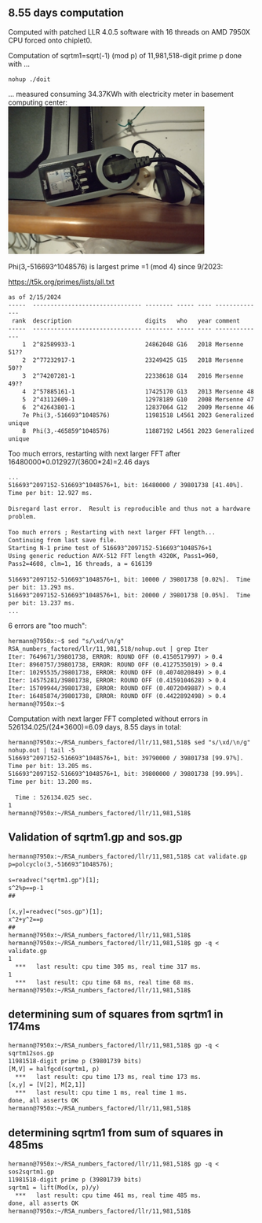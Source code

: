 ## 8.55 days computation

Computed with patched LLR 4.0.5 software with 16 threads on AMD 7950X CPU forced onto chiplet0.  

Computation of sqrtm1=sqrt(-1) (mod p) of 11,981,518-digit prime p done with ...  
```
nohup ./doit
```

... measured consuming 34.37KWh with electricity meter in basement computing center:  
![IMG_20240223_175233_MP.10%.jpg](IMG_20240223_175233_MP.10%.jpg)  

Phi(3,-516693^1048576) is largest prime =1 (mod 4) since 9/2023:  

https://t5k.org/primes/lists/all.txt
```
as of 2/15/2024
-----  ------------------------------- -------- ----- ---- --------------
 rank  description                     digits   who   year comment
-----  ------------------------------- -------- ----- ---- --------------
    1  2^82589933-1                    24862048 G16   2018 Mersenne 51??
    2  2^77232917-1                    23249425 G15   2018 Mersenne 50??
    3  2^74207281-1                    22338618 G14   2016 Mersenne 49??
    4  2^57885161-1                    17425170 G13   2013 Mersenne 48
    5  2^43112609-1                    12978189 G10   2008 Mersenne 47
    6  2^42643801-1                    12837064 G12   2009 Mersenne 46
    7e Phi(3,-516693^1048576)          11981518 L4561 2023 Generalized unique
    8  Phi(3,-465859^1048576)          11887192 L4561 2023 Generalized unique
```

Too much errors, restarting with next larger FFT after 16480000\*0.012927/(3600\*24)=2.46 days
```
...
516693^2097152-516693^1048576+1, bit: 16480000 / 39801738 [41.40%].  Time per bit: 12.927 ms.
                                                                                                   
Disregard last error.  Result is reproducible and thus not a hardware problem.
                                                                                                   
Too much errors ; Restarting with next larger FFT length...
Continuing from last save file.
Starting N-1 prime test of 516693^2097152-516693^1048576+1
Using generic reduction AVX-512 FFT length 4320K, Pass1=960, Pass2=4608, clm=1, 16 threads, a = 616139

516693^2097152-516693^1048576+1, bit: 10000 / 39801738 [0.02%].  Time per bit: 13.293 ms.
516693^2097152-516693^1048576+1, bit: 20000 / 39801738 [0.05%].  Time per bit: 13.237 ms.
...
```

6 errors are "too much":  
```
hermann@7950x:~$ sed "s/\xd/\n/g" RSA_numbers_factored/llr/11,981,518/nohup.out | grep Iter
Iter: 7649671/39801738, ERROR: ROUND OFF (0.4150517997) > 0.4
Iter: 8960757/39801738, ERROR: ROUND OFF (0.4127535019) > 0.4
Iter: 10295535/39801738, ERROR: ROUND OFF (0.4074020849) > 0.4
Iter: 14575281/39801738, ERROR: ROUND OFF (0.4159104628) > 0.4
Iter: 15709944/39801738, ERROR: ROUND OFF (0.4072049887) > 0.4
Iter: 16485874/39801738, ERROR: ROUND OFF (0.4422892498) > 0.4
hermann@7950x:~$
```

Computation with next larger FFT completed without errors in 526134.025/(24\*3600)=6.09 days, 8.55 days in total:
```
hermann@7950x:~/RSA_numbers_factored/llr/11,981,518$ sed "s/\xd/\n/g" nohup.out | tail -5
516693^2097152-516693^1048576+1, bit: 39790000 / 39801738 [99.97%].  Time per bit: 13.205 ms.
516693^2097152-516693^1048576+1, bit: 39800000 / 39801738 [99.99%].  Time per bit: 13.200 ms.

  Time : 526134.025 sec.
1
hermann@7950x:~/RSA_numbers_factored/llr/11,981,518$ 
```

## Validation of sqrtm1.gp and sos.gp
```
hermann@7950x:~/RSA_numbers_factored/llr/11,981,518$ cat validate.gp 
p=polcyclo(3,-516693^1048576);

s=readvec("sqrtm1.gp")[1];
s^2%p==p-1
##

[x,y]=readvec("sos.gp")[1];
x^2+y^2==p
##
hermann@7950x:~/RSA_numbers_factored/llr/11,981,518$ 
hermann@7950x:~/RSA_numbers_factored/llr/11,981,518$ gp -q < validate.gp 
1
  ***   last result: cpu time 305 ms, real time 317 ms.
1
  ***   last result: cpu time 68 ms, real time 68 ms.
hermann@7950x:~/RSA_numbers_factored/llr/11,981,518$ 
```

## determining sum of squares from sqrtm1 in 174ms
```
hermann@7950x:~/RSA_numbers_factored/llr/11,981,518$ gp -q < sqrtm12sos.gp 
11981518-digit prime p (39801739 bits)
[M,V] = halfgcd(sqrtm1, p)
  ***   last result: cpu time 173 ms, real time 173 ms.
[x,y] = [V[2], M[2,1]]
  ***   last result: cpu time 1 ms, real time 1 ms.
done, all asserts OK
hermann@7950x:~/RSA_numbers_factored/llr/11,981,518$ 
```

## determining sqrtm1 from sum of squares in 485ms
```
hermann@7950x:~/RSA_numbers_factored/llr/11,981,518$ gp -q < sos2sqrtm1.gp 
11981518-digit prime p (39801739 bits)
sqrtm1 = lift(Mod(x, p)/y)
  ***   last result: cpu time 461 ms, real time 485 ms.
done, all asserts OK
hermann@7950x:~/RSA_numbers_factored/llr/11,981,518$ 
```
